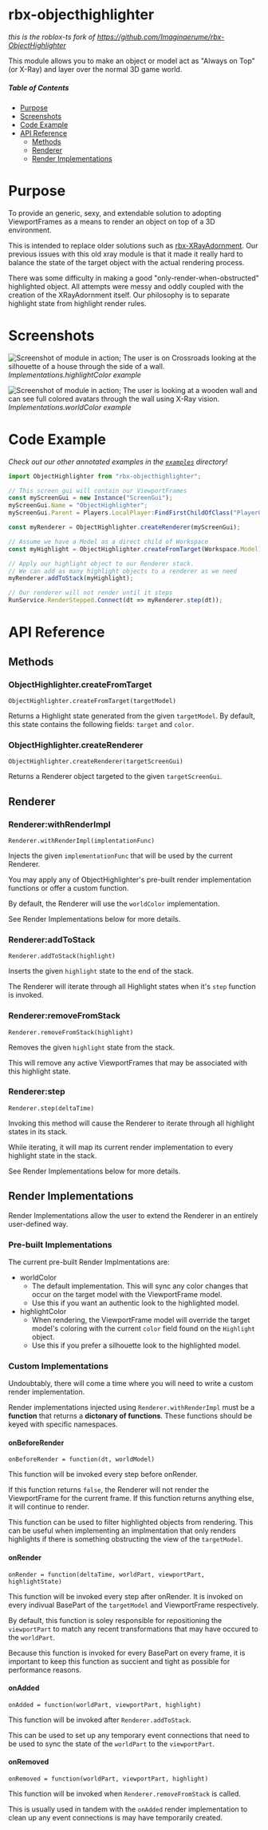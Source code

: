 

# rbx-objecthighlighter
_this is the roblox-ts fork of https://github.com/Imaginaerume/rbx-ObjectHighlighter_

This module allows you to make an object or model act as "Always on Top" (or X-Ray) and layer over the normal 3D game world.

##### Table of Contents
* [Purpose](#purpose)
* [Screenshots](#screenshots)
* [Code Example](#code-example)
* [API Reference](#api-reference)
	* [Methods](#methods)
	* [Renderer](#renderer)
	* [Render Implementations](#render-implementations)

# Purpose
To provide an generic, sexy, and extendable solution to adopting ViewportFrames as a means to render an object on top of a 3D environment.

This is intended to replace older solutions such as [rbx-XRayAdornment](https://github.com/benbrimeyer/rbx-XRayAdornment). Our previous issues with this old xray module is that it made it really hard to balance the state of the target object with the actual rendering process.

There was some difficulty in making a good "only-render-when-obstructed" highlighted object. All attempts were messy and oddly coupled with the creation of the XRayAdornment itself.
Our philosophy is to separate highlight state from highlight render rules.

# Screenshots
![Screenshot of module in action; The user is on Crossroads looking at the silhouette of a house through the side of a wall.](https://i.imgur.com/mwNxmpZ.png)
*Implementations.highlightColor example*

![Screenshot of module in action; The user is looking at a wooden wall and can see full colored avatars through the wall using X-Ray vision.](https://i.imgur.com/xMk1xBd.jpg)
*Implementations.worldColor example*


# Code Example
_Check out our other annotated examples in the [`examples`](https://github.com/vorlias/rbx-objecthighlighter/tree/master/examples) directory!_

```ts
import ObjectHighlighter from "rbx-objecthighlighter";

// This screen gui will contain our ViewportFrames
const myScreenGui = new Instance("ScreenGui");
myScreenGui.Name = "ObjectHighlighter";
myScreenGui.Parent = Players.LocalPlayer:FindFirstChildOfClass("PlayerGui")

const myRenderer = ObjectHighlighter.createRenderer(myScreenGui);

// Assume we have a Model as a direct child of Workspace
const myHighlight = ObjectHighlighter.createFromTarget(Workspace.Model)

// Apply our highlight object to our Renderer stack.
// We can add as many highlight objects to a renderer as we need
myRenderer.addToStack(myHighlight);

// Our renderer will not render until it steps
RunService.RenderStepped.Connect(dt => myRenderer.step(dt));
```

# API Reference

## Methods

### ObjectHighlighter.createFromTarget
`ObjectHighlighter.createFromTarget(targetModel)`

Returns a Highlight state generated from the given `targetModel`.
By default, this state contains the following fields: `target` and `color`.

### ObjectHighlighter.createRenderer
`ObjectHighlighter.createRenderer(targetScreenGui)`

Returns a Renderer object targeted to the given `targetScreenGui`.

## Renderer

### Renderer:withRenderImpl
`Renderer.withRenderImpl(implentationFunc)`

Injects the given `implementationFunc` that will be used by the current Renderer.

You may apply any of ObjectHighlighter's pre-built render implementation functions or offer a custom function.

By default, the Renderer will use the `worldColor` implementation.

See Render Implementations below for more details.

### Renderer:addToStack
`Renderer.addToStack(highlight)`

Inserts the given `highlight` state to the end of the stack.

The Renderer will iterate through all Highlight states when it's `step` function is invoked.

### Renderer:removeFromStack
`Renderer.removeFromStack(highlight)`

Removes the given `highlight` state from the stack.

This will remove any active ViewportFrames that may be associated with this highlight state.

### Renderer:step
`Renderer.step(deltaTime)`

Invoking this method will cause the Renderer to iterate through all highlight states in its stack.

While iterating, it will map its current render implementation to every highlight state in the stack.

See Render Implementations below for more details.

## Render Implementations

Render Implementations allow the user to extend the Renderer in an entirely user-defined way.

### Pre-built Implementations

The current pre-built Render Implmentations are:

* worldColor
	* The default implementation. This will sync any color changes that occur on the target model with the ViewportFrame model.
	* Use this if you want an authentic look to the highlighted model.
* highlightColor
	* When rendering, the ViewportFrame model will override the target model's coloring with the current `color` field found on the `Highlight` object.
	* Use this if you prefer a silhouette look to the highlighted model.

### Custom Implementations

Undoubtably, there will come a time where you will need to write a custom render implementation.

Render implementations injected using `Renderer.withRenderImpl` must be a **function** that returns a **dictonary of functions**. These functions should be keyed with specific namespaces.

#### onBeforeRender
`onBeforeRender = function(dt, worldModel)`

This function will be invoked every step before onRender.

If this function returns `false`, the Renderer will not render the ViewportFrame for the current frame. If this function returns anything else, it will continue to render.

This function can be used to filter highlighted objects from rendering. This can be useful when implementing an implmentation that only renders highlights if there is something obstructing the view of the `targetModel`.

#### onRender
`onRender = function(deltaTime, worldPart, viewportPart, highlightState)`

This function will be invoked every step after onRender. It is invoked on every indivual BasePart of the `targetModel` and ViewportFrame respectively.

By default, this function is soley responsible for repositioning the `viewportPart` to match any recent transformations that may have occured to the `worldPart`.

Because this function is invoked for every BasePart on every frame, it is important to keep this function as succient and tight as possible for performance reasons.


#### onAdded
`onAdded = function(worldPart, viewportPart, highlight)`

This function will be invoked after `Renderer.addToStack`.

This can be used to set up any temporary event connections that need to be used to sync the state of the `worldPart` to the `viewportPart`.

#### onRemoved
`onRemoved = function(worldPart, viewportPart, highlight)`

This function will be invoked when `Renderer.removeFromStack` is called.

This is usually used in tandem with the `onAdded` render implementation to clean up any event connections is may have temporarily created.

